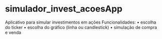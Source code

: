 # simulador_invest_acoesApp

Aplicativo para simular investimentos em ações
Funcionalidades:
•	escolha do ticker
•	escolha do gráfico (linha ou candlestick)
•	simulação de compra e venda
